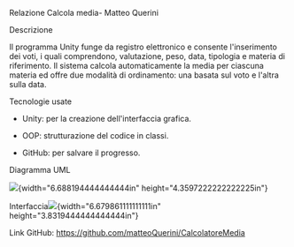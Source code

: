 Relazione Calcola media- Matteo Querini

Descrizione

Il programma Unity funge da registro elettronico e consente
l'inserimento dei voti, i quali comprendono, valutazione, peso, data,
tipologia e materia di riferimento. Il sistema calcola automaticamente
la media per ciascuna materia ed offre due modalità di ordinamento: una
basata sul voto e l'altra sulla data.

Tecnologie usate

-   Unity: per la creazione dell\'interfaccia grafica.

-   OOP: strutturazione del codice in classi.

-   GitHub: per salvare il progresso.

Diagramma UML

![](media/image1.png){width="6.688194444444444in"
height="4.3597222222222225in"}

Interfaccia![](media/image2.png){width="6.679861111111111in"
height="3.8319444444444444in"}

Link GitHub: <https://github.com/matteoQuerini/CalcolatoreMedia>
